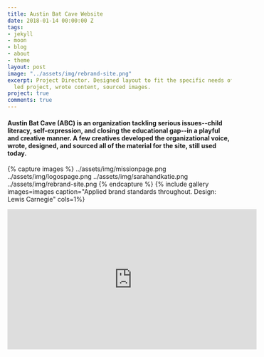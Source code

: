 ```yaml
---
title: Austin Bat Cave Website
date: 2018-01-14 00:00:00 Z
tags:
- jekyll
- moon
- blog
- about
- theme
layout: post
image: "../assets/img/rebrand-site.png"
excerpt: Project Director. Designed layout to fit the specific needs of the organization,
  led project, wrote content, sourced images.
project: true
comments: true
---
```


#### Austin Bat Cave (ABC) is an organization tackling serious issues--child literacy, self-expression, and closing the educational gap--in a playful and creative manner. A few creatives developed the organizational voice, wrote, designed, and sourced all of the material for the site, still used today.  
 
{% capture images %}
	../assets/img/missionpage.png
  ../assets/img/logospage.png
  ../assets/img/sarahandkatie.png
  ../assets/img/rebrand-site.png
{% endcapture %}
{% include gallery images=images caption="Applied brand standards throughout. Design: Lewis Carnegie" cols=1%}

<iframe width="560" height="315" src="https://www.youtube.com/embed/u8pOnDVbqE0" frameborder="0" allow="autoplay; encrypted-media" allowfullscreen></iframe>